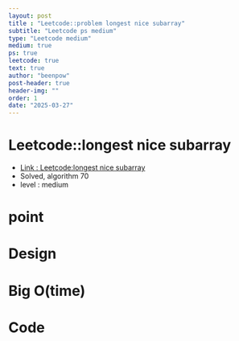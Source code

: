 ```yaml
---
layout: post
title : "Leetcode::problem longest nice subarray"
subtitle: "Leetcode ps medium"
type: "Leetcode medium"
medium: true
ps: true
leetcode: true
text: true
author: "beenpow"
post-header: true
header-img: ""
order: 1
date: "2025-03-27"
---
```


# Leetcode::longest nice subarray
- [Link : Leetcode:longest nice subarray]()
- Solved, algorithm 70
- level : medium
# point

# Design


# Big O(time)

# Code

```cpp

```